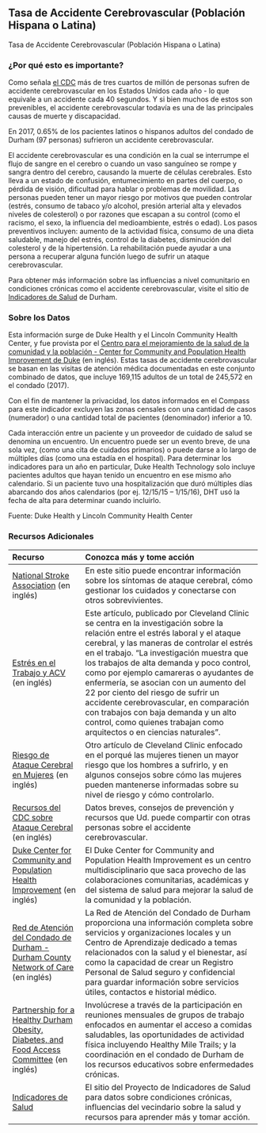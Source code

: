 ## Tasa de Accidente Cerebrovascular (Población Hispana o Latina)
Tasa de Accidente Cerebrovascular (Población Hispana o Latina) 

### ¿Por qué esto es importante?
Como señala [el CDC](https://www.cdc.gov/stroke/index.htm) más de tres cuartos de millón de personas sufren de accidente cerebrovascular en los Estados Unidos cada año - lo que equivale a un accidente cada 40 segundos. Y si bien muchos de estos son prevenibles, el accidente cerebrovascular todavía es una de las principales causas de muerte y discapacidad. 

En 2017, 0.65% de los pacientes latinos o hispanos adultos del condado de Durham (97 personas) sufrieron un accidente cerebrovascular. 

El accidente cerebrovascular es una condición en la cual se interrumpe el flujo de sangre en el cerebro o cuando un vaso sanguíneo se rompe y sangra dentro del cerebro, causando la muerte de células cerebrales. Esto lleva a un estado de confusión, entumecimiento en partes del cuerpo, o pérdida de visión, dificultad para hablar o problemas de movilidad. Las personas pueden tener un mayor riesgo por motivos que pueden controlar (estrés, consumo de tabaco y/o alcohol, presión arterial alta y elevados niveles de colesterol) o por razones que escapan a su control (como el racismo, el sexo, la influencia del medioambiente, estrés o edad). Los pasos preventivos incluyen: aumento de la actividad física, consumo de una dieta saludable, manejo del estrés, control de la diabetes, disminución del colesterol y de la hipertensión. La rehabilitación puede ayudar a una persona a recuperar alguna función luego de sufrir un ataque cerebrovascular.
                                                                    
Para obtener más información sobre las influencias a nivel comunitario en condiciones crónicas como el accidente cerebrovascular, visite el sitio de [Indicadores de Salud](https://health.dataworks-nc.org/es) de Durham.
                                                                    
### Sobre los Datos
Esta información surge de Duke Health y el Lincoln Community Health Center, y fue provista por el [Centro para el mejoramiento de la salud de la comunidad y la población - Center for Community and Population Health Improvement de Duke](http://www.dukehealthimprovement.org/) (en inglés). Estas tasas de accidente cerebrovascular se basan en las visitas de atención médica documentadas en este conjunto combinado de datos, que incluye 169,115 adultos de un total de 245,572 en el condado (2017).

Con el fin de mantener la privacidad, los datos informados en el Compass para este indicador excluyen las zonas censales con una cantidad de casos (numerador) o una cantidad total de pacientes (denominador) inferior a 10.

Cada interacción entre un paciente y un proveedor de cuidado de salud se denomina un encuentro. Un encuentro puede ser un evento breve, de una sola vez, (como una cita de cuidados primarios) o puede darse a lo largo de múltiples días (como una estadía en el hospital). Para determinar los indicadores para un año en particular, Duke Health Technology solo incluye pacientes adultos que hayan tenido un encuentro en ese mismo año calendario. Si un paciente tuvo una hospitalización que duró múltiples días abarcando dos años calendarios (por ej. 12/15/15 – 1/15/16), DHT usó la fecha de alta para determinar cuando incluirlo.

Fuente: Duke Health y Lincoln Community Health Center

### Recursos Adicionales

|Recurso | Conozca más y tome acción |
|:--- | :--- |
|[National Stroke Association](http://www.stroke.org/) (en inglés) | En este sitio puede encontrar información sobre los síntomas de ataque cerebral, cómo gestionar los cuidados y conectarse con otros sobrevivientes.
|[Estrés en el Trabajo y ACV](https://health.clevelandclinic.org/stressed-work-may-higher-risk-stroke/) (en inglés) | Este artículo, publicado por Cleveland Clinic se centra en la investigación sobre la relación entre el estrés laboral y el ataque cerebral, y las maneras de controlar el estrés en el trabajo. “La investigación muestra que los trabajos de alta demanda y poco control, como por ejemplo camareras o ayudantes de enfermería, se asocian con un aumento del 22 por ciento del riesgo de sufrir un accidente cerebrovascular, en comparación con trabajos con baja demanda y un alto control, como quienes trabajan como arquitectos o en ciencias naturales”.
|[Riesgo de Ataque Cerebral en Mujeres](https://health.clevelandclinic.org/why-womens-risk-for-stroke-is-different-from-mens/) (en inglés) |Otro artículo de Cleveland Clinic enfocado en el porqué las mujeres tienen un mayor riesgo que los hombres a sufrirlo, y en algunos consejos sobre cómo las mujeres pueden mantenerse informadas sobre su nivel de riesgo y cómo controlarlo.
|[Recursos del CDC sobre Ataque Cerebral](https://www.cdc.gov/stroke/index.htm) (en inglés) | Datos breves, consejos de prevención y recursos que Ud. puede compartir con otras personas sobre el accidente cerebrovascular.
|[Duke Center for Community and Population Health Improvement](http://www.dukehealthimprovement.org/) (en inglés) |El Duke Center for Community and Population Health Improvement es un centro multidisciplinario que saca provecho de las colaboraciones comunitarias, académicas y del sistema de salud para mejorar la salud de la comunidad y la población.
|[Red de Atención del Condado de Durham - Durham County Network of Care ](http://durham.nc.networkofcare.org/mh/) (en inglés) | La Red de Atención del Condado de Durham proporciona una información completa sobre servicios y organizaciones locales y un Centro de Aprendizaje dedicado a temas relacionados con la salud y el bienestar, así como la capacidad de crear un Registro Personal de Salud seguro y confidencial para guardar información sobre servicios útiles, contactos e historial médico.
|[Partnership for a Healthy Durham Obesity, Diabetes, and Food Access Committee](http://healthydurham.org/committees/obesity-and-chronic-illness-committee) (en inglés) | Involúcrese a través de la participación en reuniones mensuales de grupos de trabajo enfocados en aumentar el acceso a comidas saludables, las oportunidades de actividad física incluyendo Healthy Mile Trails; y la coordinación en el condado de Durham de los recursos educativos sobre enfermedades crónicas.
|[Indicadores de Salud](http://health.dataworks-nc.org/es)| El sitio del Proyecto de Indicadores de Salud para datos sobre condiciones crónicas, influencias del vecindario sobre la salud y recursos para aprender más y tomar acción.
